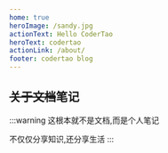 ```yaml
---
home: true
heroImage: /sandy.jpg
actionText: Hello CoderTao
heroText: codertao
actionLink: /about/
footer: codertao blog
---
```


## ~~关于文档~~笔记

:::warning
这根本就不是文档,而是个人笔记

不仅仅分享知识,还分享生活
:::
